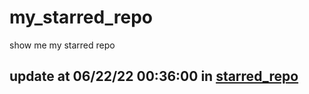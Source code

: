 # my_starred_repo
show me my starred repo

update at 06/22/22 00:36:00 in [starred_repo](./index.html)
---

